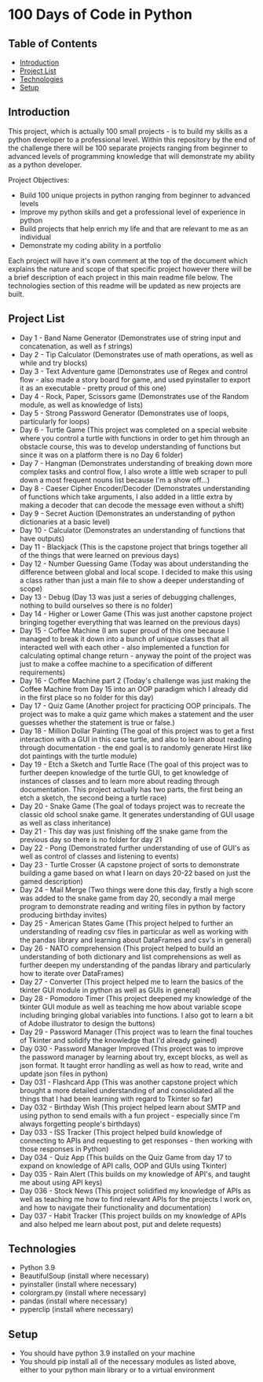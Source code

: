 # 100 Days of Code in Python

## Table of Contents

* [Introduction](#introduction)
* [Project List](#project-list)
* [Technologies](#technologies)
* [Setup](#setup)

## Introduction

This project, which is actually 100 small projects - is to build my skills as a python developer to a professional level. Within this repository by the end of the challenge there will be 100 separate projects ranging from beginner to advanced levels of programming knowledge that will demonstrate my ability as a python developer.

Project Objectives:

* Build 100 unique projects in python ranging from beginner to advanced levels
* Improve my python skills and get a professional level of experience in python
* Build projects that help enrich my life and that are relevant to me as an individual
* Demonstrate my coding ability in a portfolio

Each project will have it's own comment at the top of the document which explains the nature and scope of that specific project however there will be a brief description of each project in this main readme file below. The technologies section of this readme will be updated as new projects are built.

## Project List

* Day 1 - Band Name Generator (Demonstrates use of string input and concatenation, as well as f strings)
* Day 2 - Tip Calculator (Demonstrates use of math operations, as well as while and try blocks)
* Day 3 - Text Adventure game (Demonstrates use of Regex and control flow - also made a story board for game, and used pyinstaller to export it as an executable - pretty proud of this one)
* Day 4 - Rock, Paper, Scissors game (Demonstrates use of the Random module, as well as knowledge of lists)
* Day 5 - Strong Password Generator (Demonstrates use of loops, particularly for loops)
* Day 6 - Turtle Game (This project was completed on a special website where you control a turtle with functions in order to get him through an obstacle course, this was to develop understanding of functions but since it was on a platform there is no Day 6 folder)
* Day 7 - Hangman (Demonstrates understanding of breaking down more complex tasks and control flow, I also wrote a little web scraper to pull down a most frequent nouns list because I'm a show off...)
* Day 8 - Caeser Cipher Encoder/Decoder (Demonstrates understanding of functions which take arguments, I also added in a little extra by making a decoder that can decode the message even without a shift)
* Day 9 - Secret Auction (Demonstrates an understanding of python dictionaries at a basic level)
* Day 10 - Calculator (Demonstrates an understanding of functions that have outputs)
* Day 11 - Blackjack (This is the capstone project that brings together all of the things that were learned on previous days)
* Day 12 - Number Guessing Game (Today was about understanding the difference between global and local scope. I decided to make this using a class rather than just a main file to show a deeper understanding of scope)
* Day 13 - Debug (Day 13 was just a series of debugging challenges, nothing to build ourselves so there is no folder)
* Day 14 - Higher or Lower Game (This was just another capstone project bringing together everything that was learned on the previous days)
* Day 15 - Coffee Machine (I am super proud of this one because I managed to break it down into a bunch of unique classes that all interacted well with each other - also implemented a function for calculating optimal change return - anyway the point of the project was just to make a coffee machine to a specification of different requirements)
* Day 16 - Coffee Machine part 2 (Today's challenge was just making the Coffee Machine from Day 15 into an OOP paradigm which I already did in the first place so no folder for this day)
* Day 17 - Quiz Game (Another project for practicing OOP principals. The project was to make a quiz game which makes a statement and the user guesses whether the statement is true or false.)
* Day 18 - Million Dollar Painting (The goal of this project was to get a first interaction with a GUI in this case turtle, and also to learn about reading through documentation - the end goal is to randomly generate Hirst like dot paintings with the turtle module)
* Day 19 - Etch a Sketch and Turtle Race (The goal of this project was to further deepen knowledge of the turtle GUI, to get knowledge of instances of classes and to learn more about reading through documentation. This project actually has two parts, the first being an etch a sketch, the second being a turtle race)
* Day 20 - Snake Game (The goal of todays project was to recreate the classic old school snake game. It generates understanding of GUI usage as well as class inheritance)
* Day 21 - This day was just finishing off the snake game from the previous day so there is no folder for day 21
* Day 22 - Pong (Demonstrated further understanding of use of GUI's as well as control of classes and listening to events)
* Day 23 - Turtle Crosser (A capstone project of sorts to demonstrate building a game based on what I learn on days 20-22 based on just the gamed description)
* Day 24 - Mail Merge (Two things were done this day, firstly a high score was added to the snake game from day 20, secondly a mail merge program to demonstrate reading and writing files in python by factory producing birthday invites)
* Day 25 - American States Game (This project helped to further an understanding of reading csv files in particular as well as working with the pandas library and learning about DataFrames and csv's in general)
* Day 26 - NATO comprehension (This project helped to build an understanding of both dictionary and list comprehensions as well as further deepen my understanding of the pandas library and particularly how to iterate over DataFrames)
* Day 27 - Converter (This project helped me to learn the basics of the tkinter GUI module in python as well as GUIs in general)
* Day 28 - Pomodoro Timer (This project deepened my knowledge of the tkinter GUI module as well as teaching me how about variable scope including bringing global variables into functions. I also got to learn a bit of Adobe illustrator to design the buttons)
* Day 29 - Password Manager (This project was to learn the final touches of Tkinter and solidify the knowledge that I'd already gained)
* Day 030 - Password Manager Improved (This project was to improve the password manager by learning about try, except blocks, as well as json format. It taught error handling as well as how to read, write and update json files in python)
* Day 031 - Flashcard App (This was another capstone project which brought a more detailed understanding of and consolidated all the things that I had been learning with regard to Tkinter so far)
* Day 032 - Birthday Wish (This project helped learn about SMTP and using python to send emails with a fun project - especially since I'm always forgetting people's birthdays)
* Day 033 - ISS Tracker (This project helped build knowledge of connecting to APIs and requesting to get responses - then working with those responses in Python)
* Day 034 - Quiz App (This builds on the Quiz Game from day 17 to expand on knowledge of API calls, OOP and GUIs using Tkinter)
* Day 035 - Rain Alert (This builds on my knowledge of API's, and taught me about using API keys)
* Day 036 - Stock News (This project solidified my knowledge of APIs as well as teaching me how to find relevant APIs for the projects I work on, and how to navigate their functionality and documentation)
* Day 037 - Habit Tracker (This project builds on my knowledge of APIs and also helped me learn about post, put and delete requests)

## Technologies

* Python 3.9
* BeautifulSoup (install where necessary)
* pyinstaller (install where necessary)
* colorgram.py (install where necessary)
* pandas (install where necessary)
* pyperclip (install where necessary)

## Setup

* You should have python 3.9 installed on your machine
* You should pip install all of the necessary modules as listed above, either to your python main library or to a virtual environment
